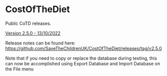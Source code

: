 # CostOfTheDiet

Public CoTD releases.

[Version 2.5.0 - 13/10/2022](https://github.com/SaveTheChildrenUK/CostOfTheDiet/releases/download/v2.5.0/Cost-of-The-Diet-Setup-2.5.0.exe)

Release notes can be found here: https://github.com/SaveTheChildrenUK/CostOfTheDiet/releases/tag/v2.5.0

Note that if you need to copy or replace the database during testing, this can now be accomplished using Export Database and Import Database on the File menu
